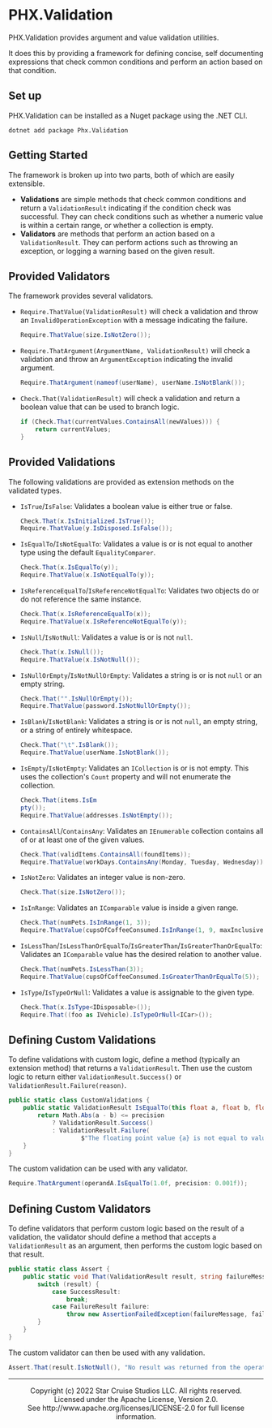 # PHX.Validation
PHX.Validation provides argument and value validation utilities.

It does this by providing a framework for defining concise, self documenting
expressions that check common conditions and perform an action based on that
condition.

## Set up
PHX.Validation can be installed as a Nuget package using the .NET CLI.
```shell
dotnet add package Phx.Validation
```

## Getting Started

The framework is broken up into two parts, both of which are easily extensible.
* **Validations** are simple methods that check common conditions and return a
  `ValidationResult` indicating if the condition check was successful. They
  can check conditions such as whether a numeric value is within a certain
  range, or whether a collection is empty.
* **Validators** are methods that perform an action based on a
  `ValidationResult`. They can perform actions such as throwing an exception,
  or logging a warning based on the given result.

## Provided Validators
The framework provides several validators.
* `Require.ThatValue(ValidationResult)` will check a validation and throw an
  `InvalidOperationException` with a message indicating the failure.
  ```csharp
  Require.ThatValue(size.IsNotZero());
  ```

* `Require.ThatArgument(ArgumentName, ValidationResult)` will check a validation
  and throw an `ArgumentException` indicating the invalid argument.
  ```csharp
  Require.ThatArgument(nameof(userName), userName.IsNotBlank());
  ```

* `Check.That(ValidationResult)` will check a validation and return a boolean
  value that can be used to branch logic.
  ```csharp
  if (Check.That(currentValues.ContainsAll(newValues))) {
      return currentValues;
  }
  ```

## Provided Validations
The following validations are provided as extension methods on the validated
types.

* `IsTrue`/`IsFalse`: Validates a boolean value is either true or false.
  ```csharp
  Check.That(x.IsInitialized.IsTrue());
  Require.ThatValue(y.IsDisposed.IsFalse());
  ```

* `IsEqualTo`/`IsNotEqualTo`: Validates a value is or is not equal to another
  type using the default `EqualityComparer`.
  ```csharp
  Check.That(x.IsEqualTo(y));
  Require.ThatValue(x.IsNotEqualTo(y));
  ```

* `IsReferenceEqualTo`/`IsReferenceNotEqualTo`: Validates two objects do or do
  not reference the same instance.
  ```csharp
  Check.That(x.IsReferenceEqualTo(x));
  Require.ThatValue(x.IsReferenceNotEqualTo(y));
  ```

* `IsNull`/`IsNotNull`: Validates a value is or is not `null`.
  ```csharp
  Check.That(x.IsNull());
  Require.ThatValue(x.IsNotNull());
  ```

* `IsNullOrEmpty`/`IsNotNullOrEmpty`: Validates a string is or is not `null` or
  an empty string.
  ```csharp
  Check.That("".IsNullOrEmpty());
  Require.ThatValue(password.IsNotNullOrEmpty());
  ```

* `IsBlank`/`IsNotBlank`: Validates a string is or is not `null`, an empty
  string, or a string of entirely whitespace.
  ```csharp
  Check.That("\t".IsBlank());
  Require.ThatValue(userName.IsNotBlank());
  ```

* `IsEmpty`/`IsNotEmpty`: Validates an `ICollection` is or is not empty. This
  uses the collection's `Count` property and will not enumerate the collection.
  ```csharp
  Check.That(items.IsEm
  pty());
  Require.ThatValue(addresses.IsNotEmpty());
  ```

* `ContainsAll`/`ContainsAny`: Validates an `IEnumerable` collection contains
  all of or at least one of the given values.
  ```csharp
  Check.That(validItems.ContainsAll(foundItems));
  Require.ThatValue(workDays.ContainsAny(Monday, Tuesday, Wednesday));
  ```

* `IsNotZero`: Validates an integer value is non-zero.
  ```csharp
  Check.That(size.IsNotZero());
  ```

* `IsInRange`: Validates an `IComparable` value is inside a given range.
  ```csharp
  Check.That(numPets.IsInRange(1, 3));
  Require.ThatValue(cupsOfCoffeeConsumed.IsInRange(1, 9, maxInclusive: false));
  ```

* `IsLessThan`/`IsLessThanOrEqualTo`/`IsGreaterThan`/`IsGreaterThanOrEqualTo`:
  Validates an `IComparable` value has the desired relation to another value.
  ```csharp
  Check.That(numPets.IsLessThan(3));
  Require.ThatValue(cupsOfCoffeeConsumed.IsGreaterThanOrEqualTo(5));
  ```

* `IsType`/`IsTypeOrNull`: Validates a value is assignable to the given type.
  ```csharp
  Check.That(x.IsType<IDisposable>());
  Require.That((foo as IVehicle).IsTypeOrNull<ICar>());
  ```

## Defining Custom Validations
To define validations with custom logic, define a method (typically an extension
method) that returns a `ValidationResult`. Then use the custom logic to return
either `ValidationResult.Success()` or `ValidationResult.Failure(reason)`.
```csharp
public static class CustomValidations {
    public static ValidationResult IsEqualTo(this float a, float b, float precision) {
        return Math.Abs(a - b) <= precision
            ? ValidationResult.Success()
            : ValidationResult.Failure(
                    $"The floating point value {a} is not equal to value {b} within precision {precision}.");
    }
}
```

The custom validation can be used with any validator.
```csharp
Require.ThatArgument(operandA.IsEqualTo(1.0f, precision: 0.001f));
```

## Defining Custom Validators
To define validators that perform custom logic based on the result of a
validation, the validator should define a method that accepts a
`ValidationResult` as an argument, then performs the custom logic based on that
result.

```csharp
public static class Assert {
    public static void That(ValidationResult result, string failureMessage) {
        switch (result) {
            case SuccessResult:
                break;
            case FailureResult failure:
                throw new AssertionFailedException(failureMessage, failure.Cause);
        }
    }
}
```

The custom validator can then be used with any validation.
```csharp
Assert.That(result.IsNotNull(), "No result was returned from the operation.")
```

---

<div align="center">
Copyright (c) 2022 Star Cruise Studios LLC. All rights reserved.<br/>
Licensed under the Apache License, Version 2.0.<br/>
See http://www.apache.org/licenses/LICENSE-2.0 for full license information.<br/>
</div>